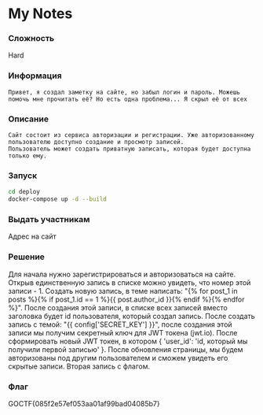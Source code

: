 ﻿# My Notes

### Сложность

Hard

### Информация

```
Привет, я создал заметку на сайте, но забыл логин и пароль. Можешь помочь мне прочитать её? Но есть одна проблема... Я скрыл её от всех
```

### Описание

```
Сайт состоит из сервиса авторизации и регистрации. Уже авторизованному пользователю доступно создание и просмотр записей.
Пользователь может создать приватную записать, которая будет доступна только ему.
```

### Запуск

```sh
cd deploy
docker-compose up -d --build 
```

### Выдать учаcтникам

Адрес на сайт

### Решение

Для начала нужно зарегистрироваться и авторизоваться на сайте.
Открыв единственную запись в списке можно увидеть, что номер этой записи - 1.
Создать новую запись, в теме написать: "{% for post_1 in posts %}{% if post_1.id == 1 %}{{ post.author_id }}{% endif %}{% endfor %}". После создания этой записи, в списке всех записей вместо заголовка будет id пользователя, который создал запись.
После создать запись с темой: "{{ config['SECRET_KEY'] }}", после создания этой записи мы получим секретный ключ для JWT токена (jwt.io).
После сформировать новый JWT токен, в котором { 'user_id': 'id, который мы получили первой записью' }.
После обновления страницы, мы будем авторизованы под другим пользователем и сможем увидеть его скрытые записи. Вторая запись с флагом.


### Флаг

GOCTF{085f2e57ef053aa01af99bad04085b7}
